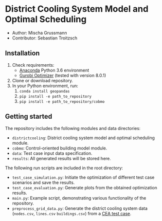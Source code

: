 # District Cooling System Model and Optimal Scheduling

- Author: Mischa Grussmann
- Contributor: Sebastian Troitzsch

## Installation

1. Check requirements:
    - [Anaconda](https://www.anaconda.com/distribution) Python 3.6 environment
    - [Gurobi Optimizer](http://www.gurobi.com/) (tested with version 8.0.1)
2. Clone or download repository.
3. In your Python environment, run:
    1. `conda install geopandas`
    2. `pip install -e path_to_repository`
    3. `pip install -e path_to_repository/cobmo`

## Getting started

The repository includes the following modules and data directories:

- `districtcooling`: District cooling system model and optimal scheduling module.
- `cobmo`: Control-oriented building model module.
- `data`: Test case input data specification.
- `results`: All generated results will be stored here.

The following run scripts are included in the root directory:

- `test_case_simulation.py`: Initiate the optimization of different test case scenarios and save the results.
- `test_case_evaluation.py`: Generate plots from the obtained optimization results.
- `main.py`: Example script, demonstrating various functionality of the repository.
- `preprocess_grid_data.py`: Generate the district cooling system data (`nodes.csv`, `lines.csv` `buildings.csv`) from a [CEA test case](https://github.com/architecture-building-systems/CityEnergyAnalyst/tree/v2.25/cea/examples).
